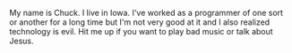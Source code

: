 My name is Chuck. I live in Iowa. I've worked as a programmer of one sort or another
for a long time but I'm not very good at it and I also realized technology is evil.
Hit me up if you want to play bad music or talk about Jesus.

